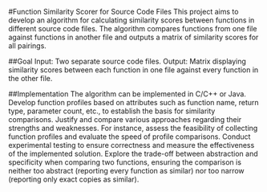 #Function Similarity Scorer for Source Code Files
This project aims to develop an algorithm for calculating similarity scores between functions in different source code files. The algorithm compares functions from one file against functions in another file and outputs a matrix of similarity scores for all pairings.

##Goal
Input: Two separate source code files.
Output: Matrix displaying similarity scores between each function in one file against every function in the other file.

##Implementation
The algorithm can be implemented in C/C++ or Java.
Develop function profiles based on attributes such as function name, return type, parameter count, etc., to establish the basis for similarity comparisons.
Justify and compare various approaches regarding their strengths and weaknesses. For instance, assess the feasibility of collecting function profiles and evaluate the speed of profile comparisons.
Conduct experimental testing to ensure correctness and measure the effectiveness of the implemented solution.
Explore the trade-off between abstraction and specificity when comparing two functions, ensuring the comparison is neither too abstract (reporting every function as similar) nor too narrow (reporting only exact copies as similar).
